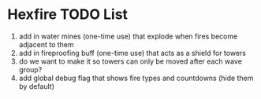# Hexfire TODO List

1. add in water mines (one-time use) that explode when fires become adjacent to them
2. add in fireproofing buff (one-time use) that acts as a shield for towers
3. do we want to make it so towers can only be moved after each wave group?
4. add global debug flag that shows fire types and countdowns (hide them by default)
